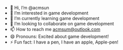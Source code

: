 - 👋 Hi, I’m @acmsun
- 👀 I’m interested in game development
- 🌱 I’m currently learning game development
- 💞️ I’m looking to collaborate on game development
- 📫 How to reach me acmsum@outlook.com
- 😄 Pronouns: Excited about game development!
- ⚡ Fun fact: I have a pen, I have an apple, Apple-pen!
